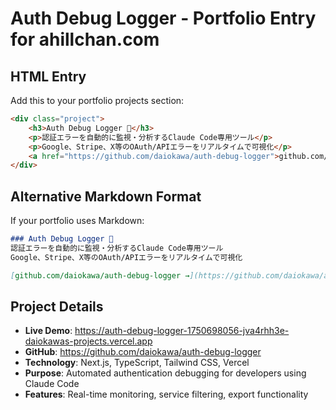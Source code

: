 # Auth Debug Logger - Portfolio Entry for ahillchan.com

## HTML Entry

Add this to your portfolio projects section:

```html
<div class="project">
    <h3>Auth Debug Logger 🔐</h3>
    <p>認証エラーを自動的に監視・分析するClaude Code専用ツール</p>
    <p>Google、Stripe、X等のOAuth/APIエラーをリアルタイムで可視化</p>
    <a href="https://github.com/daiokawa/auth-debug-logger">github.com/daiokawa/auth-debug-logger →</a>
</div>
```

## Alternative Markdown Format

If your portfolio uses Markdown:

```markdown
### Auth Debug Logger 🔐
認証エラーを自動的に監視・分析するClaude Code専用ツール
Google、Stripe、X等のOAuth/APIエラーをリアルタイムで可視化

[github.com/daiokawa/auth-debug-logger →](https://github.com/daiokawa/auth-debug-logger)
```

## Project Details

- **Live Demo**: https://auth-debug-logger-1750698056-jva4rhh3e-daiokawas-projects.vercel.app
- **GitHub**: https://github.com/daiokawa/auth-debug-logger
- **Technology**: Next.js, TypeScript, Tailwind CSS, Vercel
- **Purpose**: Automated authentication debugging for developers using Claude Code
- **Features**: Real-time monitoring, service filtering, export functionality